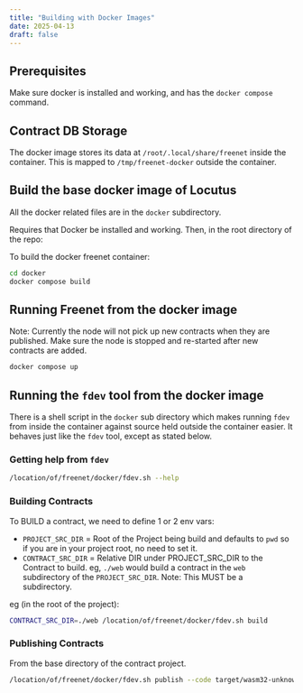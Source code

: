 ```yaml
---
title: "Building with Docker Images"
date: 2025-04-13
draft: false
---
```


## Prerequisites

Make sure docker is installed and working, and has the `docker compose` command.

## Contract DB Storage

The docker image stores its data at `/root/.local/share/freenet` inside the container. This is
mapped to `/tmp/freenet-docker` outside the container.

## Build the base docker image of Locutus

All the docker related files are in the `docker` subdirectory.

Requires that Docker be installed and working. Then, in the root directory of the repo:

To build the docker freenet container:

```sh
cd docker
docker compose build
```

## Running Freenet from the docker image

Note: Currently the node will not pick up new contracts when they are published. Make sure the node
is stopped and re-started after new contracts are added.

```sh
docker compose up
```

## Running the `fdev` tool from the docker image

There is a shell script in the `docker` sub directory which makes running `fdev` from inside the
container against source held outside the container easier. It behaves just like the `fdev` tool,
except as stated below.

### Getting help from `fdev`

```sh
/location/of/freenet/docker/fdev.sh --help
```

### Building Contracts

To BUILD a contract, we need to define 1 or 2 env vars:

- `PROJECT_SRC_DIR` = Root of the Project being build and defaults to `pwd` so if you are in your
  project root, no need to set it.
- `CONTRACT_SRC_DIR` = Relative DIR under PROJECT_SRC_DIR to the Contract to build. eg, `./web`
  would build a contract in the `web` subdirectory of the `PROJECT_SRC_DIR`. Note: This MUST be a
  subdirectory.

eg (in the root of the project):

```sh
CONTRACT_SRC_DIR=./web /location/of/freenet/docker/fdev.sh build
```

### Publishing Contracts

From the base directory of the contract project.

```sh
/location/of/freenet/docker/fdev.sh publish --code target/wasm32-unknown-unknown/release/freenet_microblogging_web.wasm --state web/build/freenet/contract-state
```
